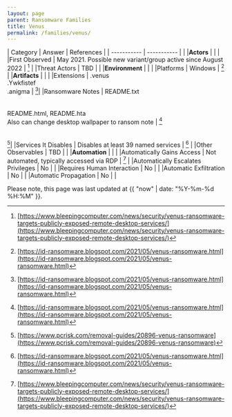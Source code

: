 ```yaml
---
layout: page
parent: Ransomware Families
title: Venus
permalink: /families/venus/
---
```


| Category | Answer | References | 
| ----------- | ----------- | | 
|**Actors** | | |
|First Observed | May 2021. Possible new variant/group active since August 2022 | [^1] |
|Threat Actors | TBD | |
|**Environment** | | |
|Platforms | Windows | [^2] |
|**Artifacts** | | |
|Extensions | .venus<br>.Ywkfistef<br>.anigma | [^2]|
|Ransomware Notes | README.txt<br><br><br>README.html, README.hta<br>Also can change desktop wallpaper to ransom note | [^2]<br><br><br>[^3]|
|Services It Disables | Disables at least 39 named services | [^2] |
|Other Observables | TBD | |
|**Automation** | | |
|Automatically Gains Access | Not automated, typically accessed via RDP | [^1] |
|Automatically Escalates Privileges | No | |
|Requires Human Interaction | No | |
|Automatic Exfiltration | No | |
|Automatic Propagation | No | |


[^1]: [https://www.bleepingcomputer.com/news/security/venus-ransomware-targets-publicly-exposed-remote-desktop-services/](https://www.bleepingcomputer.com/news/security/venus-ransomware-targets-publicly-exposed-remote-desktop-services/)
[^2]: [https://id-ransomware.blogspot.com/2021/05/venus-ransomware.html](https://id-ransomware.blogspot.com/2021/05/venus-ransomware.html)
[^3]: [https://www.pcrisk.com/removal-guides/20896-venus-ransomware](https://www.pcrisk.com/removal-guides/20896-venus-ransomware)


Please note, this page was last updated at {{ "now" | date: "%Y-%m-%d %H:%M" }}.
